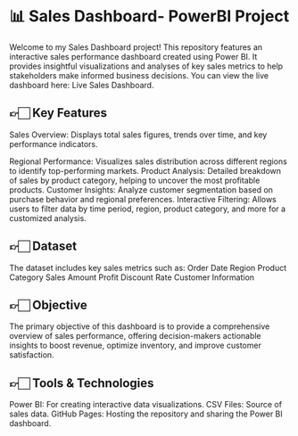# 📊 Sales Dashboard- PowerBI Project
Welcome to my Sales Dashboard project! This repository features an interactive sales performance dashboard created using Power BI. It provides insightful visualizations and analyses of key sales metrics to help stakeholders make informed business decisions. You can view the live dashboard here: Live Sales Dashboard.

## 👉🏻 Key Features
Sales Overview: Displays total sales figures, trends over time, and key performance indicators.

Regional Performance: Visualizes sales distribution across different regions to identify top-performing markets.
Product Analysis: Detailed breakdown of sales by product category, helping to uncover the most profitable products.
Customer Insights: Analyze customer segmentation based on purchase behavior and regional preferences.
Interactive Filtering: Allows users to filter data by time period, region, product category, and more for a customized analysis.

## 👉🏻 Dataset
The dataset includes key sales metrics such as:
  Order Date
  Region
  Product Category
  Sales Amount
  Profit
  Discount Rate
  Customer Information

##  👉🏻 Objective
The primary objective of this dashboard is to provide a comprehensive overview of sales performance, offering decision-makers actionable insights to boost revenue, optimize inventory, and improve customer satisfaction.

## 👉🏻 Tools & Technologies
Power BI: For creating interactive data visualizations.
CSV Files: Source of sales data.
GitHub Pages: Hosting the repository and sharing the Power BI dashboard.
